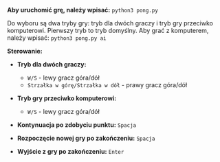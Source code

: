 **Aby uruchomić grę, należy wpisać:** `python3 pong.py`

Do wyboru są dwa tryby gry: tryb dla dwóch graczy i tryb gry przeciwko komputerowi. Pierwszy tryb to tryb domyślny. Aby grać z komputerem, należy wpisać: `python3 pong.py ai`

**Sterowanie:**
- **Tryb dla dwóch graczy:**
    - `W/S` - lewy gracz góra/dół
    - `Strzałka w górę/Strzałka w dół` - prawy gracz góra/dół

- **Tryb gry przeciwko komputerowi:**
    - `W/S` - lewy gracz góra/dół

- **Kontynuacja po zdobyciu punktu:** `Spacja`
- **Rozpoczęcie nowej gry po zakończeniu:** `Spacja`
- **Wyjście z gry po zakończeniu:** `Enter`
